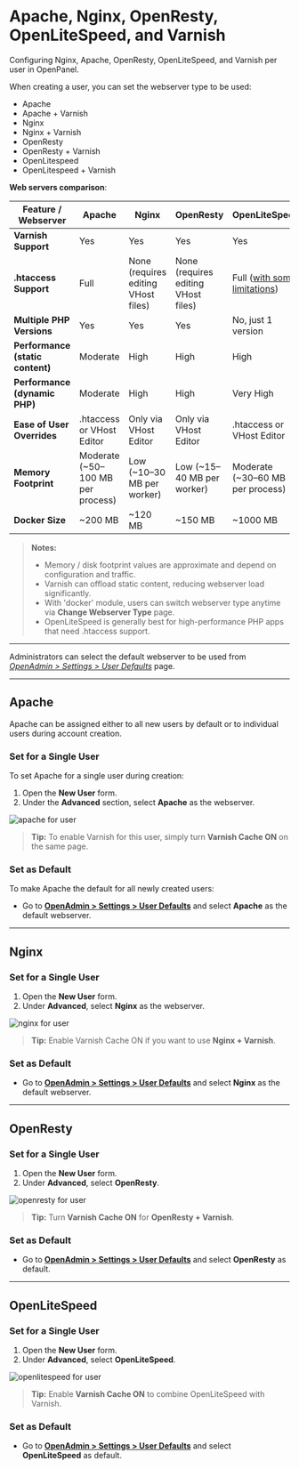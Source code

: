 # Apache, Nginx, OpenResty, OpenLiteSpeed, and Varnish

Configuring Nginx, Apache, OpenResty, OpenLiteSpeed, and Varnish per user in OpenPanel.

When creating a user, you can set the webserver type to be used:

- Apache
- Apache + Varnish
- Nginx
- Nginx + Varnish
- OpenResty
- OpenResty + Varnish
- OpenLitespeed
- OpenLitespeed + Varnish


**Web servers comparison**:

| Feature / Webserver              | Apache                             | Nginx                                    | OpenResty                                | OpenLiteSpeed                                    |
| -------------------------------- | ---------------------------------- | ---------------------------------------- | ---------------------------------------- | ------------------------------------------------ |
| **Varnish Support**              | Yes                              | Yes                                    | Yes                                    | Yes                                            |
| **.htaccess Support**            | Full                             | None (requires editing VHost files)    | None (requires editing VHost files)             | Full ([with some limitations](https://docs.openlitespeed.org/config/rewriterules/))                   |
| **Multiple PHP Versions**        | Yes                        | Yes            | Yes            | No, just 1 version                            |
| **Performance (static content)** | Moderate                           | High                                     | High                                     | High                                             |
| **Performance (dynamic PHP)**    | Moderate                           | High                                     | High                                     | Very High                                        |
| **Ease of User Overrides**       | .htaccess or VHost Editor | Only via VHost Editor       | Only via VHost Editor          | .htaccess or VHost Editor      |
| **Memory Footprint**      | Moderate (~50–100 MB per process) | Low (~10–30 MB per worker)              | Low (~15–40 MB per worker)              | Moderate (~30–60 MB per process)                |
| **Docker Size**            | ~200 MB                           | ~120 MB                                 | ~150 MB                                 | ~1000 MB                                         || **Recommended Use Cases**        | Legacy apps, .htaccess-heavy sites | High-performance static or dynamic sites | Advanced Lua scripting, high concurrency | High-performance PHP hosting, WordPress, Laravel |

> **Notes:**
>
> * Memory / disk footprint values are approximate and depend on configuration and traffic.
> * Varnish can offload static content, reducing webserver load significantly.
> * With 'docker' module, users can switch webserver type anytime via **Change Webserver Type** page.
> * OpenLiteSpeed is generally best for high-performance PHP apps that need .htaccess support.

---

Administrators can select the default webserver to be used from [*OpenAdmin > Settings > User Defaults*](/docs/admin/settings/defaults/) page.

---

## Apache

Apache can be assigned either to all new users by default or to individual users during account creation.

### Set for a Single User

To set Apache for a single user during creation:

1. Open the **New User** form.
2. Under the **Advanced** section, select **Apache** as the webserver.

![apache for user](/img/guides/apache.gif)

> **Tip:** To enable Varnish for this user, simply turn **Varnish Cache ON** on the same page.

### Set as Default

To make Apache the default for all newly created users:

* Go to [**OpenAdmin > Settings > User Defaults**](/docs/admin/settings/defaults/) and select **Apache** as the default webserver.


---

## Nginx

### Set for a Single User

1. Open the **New User** form.
2. Under **Advanced**, select **Nginx** as the webserver.

![nginx for user](/img/guides/nginx.gif)

> **Tip:** Enable Varnish Cache ON if you want to use **Nginx + Varnish**.

### Set as Default

* Go to [**OpenAdmin > Settings > User Defaults**](/docs/admin/settings/defaults/) and select **Nginx** as the default webserver.

---

## OpenResty

### Set for a Single User

1. Open the **New User** form.
2. Under **Advanced**, select **OpenResty**.

![openresty for user](/img/guides/openresty.gif)

> **Tip:** Turn **Varnish Cache ON** for **OpenResty + Varnish**.

### Set as Default

* Go to [**OpenAdmin > Settings > User Defaults**](/docs/admin/settings/defaults/) and select **OpenResty** as default.

---

## OpenLiteSpeed

### Set for a Single User

1. Open the **New User** form.
2. Under **Advanced**, select **OpenLiteSpeed**.

![openlitespeed for user](/img/guides/openlitespeed.gif)

> **Tip:** Enable **Varnish Cache ON** to combine OpenLiteSpeed with Varnish.

### Set as Default

* Go to [**OpenAdmin > Settings > User Defaults**](/docs/admin/settings/defaults/) and select **OpenLiteSpeed** as default.

